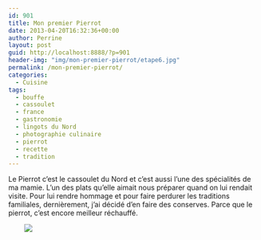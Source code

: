 ```yaml
---
id: 901
title: Mon premier Pierrot
date: 2013-04-20T16:32:36+00:00
author: Perrine
layout: post
guid: http://localhost:8888/?p=901
header-img: "img/mon-premier-pierrot/etape6.jpg"
permalink: /mon-premier-pierrot/
categories:
  - Cuisine
tags:
  - bouffe
  - cassoulet
  - france
  - gastronomie
  - lingots du Nord
  - photographie culinaire
  - pierrot
  - recette
  - tradition
---
```


  Le Pierrot c&rsquo;est le cassoulet du Nord et c&rsquo;est aussi l&rsquo;une des spécialités de ma mamie. L&rsquo;un des plats qu&rsquo;elle aimait nous préparer quand on lui rendait visite. Pour lui rendre hommage et pour faire perdurer les traditions familiales, dernièrement, j&rsquo;ai décidé d&rsquo;en faire des conserves. Parce que le pierrot, c&rsquo;est encore meilleur réchauffé.



  <img title="etape1" src="/img/mon-premier-pierrot/etape1.jpg" alt="" />
  <img title="etape2" src="/img/mon-premier-pierrot/etape2.jpg" alt="" />
  <img title="etape3" src="/img/mon-premier-pierrot/etape3.jpg" alt=""/>
  <img title="etape4" src="/img/mon-premier-pierrot/etape4.jpg" alt=""/>
  <img title="etape5" src="/img/mon-premier-pierrot/etape5.jpg" alt=""/>
  <img title="etape6" src="/img/mon-premier-pierrot/etape6.jpg" alt=""/>
  <img title="etape7" src="/img/mon-premier-pierrot/etape7.jpg" alt="" />
  <img title="etape8" src="/img/mon-premier-pierrot/etape8compo.jpg" alt=""/>
  <img src="/img/mon-premier-pierrot/etape9.jpg" />
